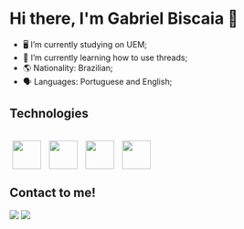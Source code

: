 <h1>Hi there, I'm Gabriel Biscaia 👋</h1>

- 🖥️ I’m currently studying on UEM;
- 🌱 I’m currently learning how to use threads;
- 🌎 Nationality: Brazilian;
- 🗣️ Languages: Portuguese and English;

<h2>Technologies</h2>

<div style="display: inline_block"><br>
  <img hspace="5" align="center" height="50" width="50" src="https://cdn.jsdelivr.net/gh/devicons/devicon/icons/html5/html5-original.svg" />
  <img hspace="5" align="center" height="50" width="50" src="https://cdn.jsdelivr.net/gh/devicons/devicon/icons/css3/css3-original.svg" />
  <img hspace="5" align="center" height="50" width="50" src="https://cdn.jsdelivr.net/gh/devicons/devicon/icons/javascript/javascript-original.svg" />
  <img hspace="5" align="center" height="50" width="50" src="https://cdn.jsdelivr.net/gh/devicons/devicon/icons/react/react-original.svg" />
</div>

<h2>Contact to me!</h2>
<div>
  <a href="https://www.instagram.com/gabriel_biscaia/" target="_blank"><img src="https://img.shields.io/badge/-Instagram-%23E4405F?style=for-the-badge&logo=instagram&logoColor=white" target="_blank"></a>
  <a href="https://www.linkedin.com/in/gabrielbiscaia/" target="_blank"><img src="https://img.shields.io/badge/-LinkedIn-%230077B5?style=for-the-badge&logo=linkedin&logoColor=white" target="_blank"></a>
